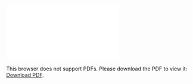 <object data="christ-in-song/CIS1908pdfs/796.pdf" type="application/pdf" width="100%" height="1024px">
    <embed src="christ-in-song/CIS1908pdfs/796.pdf">
        <p>This browser does not support PDFs. Please download the PDF to view it: <a href="christ-in-song/CIS1908pdfs/796.pdf">Download PDF</a>.</p>
    </embed>
</object>
